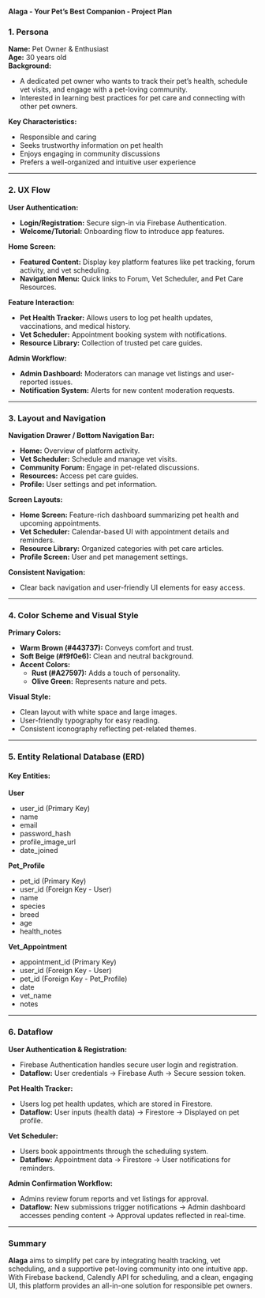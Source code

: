 **Alaga - Your Pet’s Best Companion - Project Plan**

### 1. Persona
**Name:** Pet Owner & Enthusiast  
**Age:** 30 years old  
**Background:**
- A dedicated pet owner who wants to track their pet’s health, schedule vet visits, and engage with a pet-loving community.
- Interested in learning best practices for pet care and connecting with other pet owners.
  
**Key Characteristics:**
- Responsible and caring
- Seeks trustworthy information on pet health
- Enjoys engaging in community discussions
- Prefers a well-organized and intuitive user experience

---

### 2. UX Flow
**User Authentication:**
- **Login/Registration:** Secure sign-in via Firebase Authentication.
- **Welcome/Tutorial:** Onboarding flow to introduce app features.

**Home Screen:**
- **Featured Content:** Display key platform features like pet tracking, forum activity, and vet scheduling.
- **Navigation Menu:** Quick links to Forum, Vet Scheduler, and Pet Care Resources.

**Feature Interaction:**
- **Pet Health Tracker:** Allows users to log pet health updates, vaccinations, and medical history.
- **Vet Scheduler:** Appointment booking system with notifications.
- **Resource Library:** Collection of trusted pet care guides.


**Admin Workflow:**
- **Admin Dashboard:** Moderators can manage vet listings and user-reported issues.
- **Notification System:** Alerts for new content moderation requests.

---

### 3. Layout and Navigation
**Navigation Drawer / Bottom Navigation Bar:**
- **Home:** Overview of platform activity.
- **Vet Scheduler:** Schedule and manage vet visits.
- **Community Forum:** Engage in pet-related discussions.
- **Resources:** Access pet care guides.
- **Profile:** User settings and pet information.

**Screen Layouts:**
- **Home Screen:** Feature-rich dashboard summarizing pet health and upcoming appointments.
- **Vet Scheduler:** Calendar-based UI with appointment details and reminders.
- **Resource Library:** Organized categories with pet care articles.
- **Profile Screen:** User and pet management settings.

**Consistent Navigation:**
- Clear back navigation and user-friendly UI elements for easy access.

---

### 4. Color Scheme and Visual Style
**Primary Colors:**
- **Warm Brown (#443737):** Conveys comfort and trust.
- **Soft Beige (#f9f0e6):** Clean and neutral background.
- **Accent Colors:**
  - **Rust (#A27597):** Adds a touch of personality.
  - **Olive Green:** Represents nature and pets.

**Visual Style:**
- Clean layout with white space and large images.
- User-friendly typography for easy reading.
- Consistent iconography reflecting pet-related themes.

---

### 5. Entity Relational Database (ERD)
#### **Key Entities:**
**User**
- user_id (Primary Key)
- name
- email
- password_hash
- profile_image_url
- date_joined

**Pet_Profile**
- pet_id (Primary Key)
- user_id (Foreign Key - User)
- name
- species
- breed
- age
- health_notes

**Vet_Appointment**
- appointment_id (Primary Key)
- user_id (Foreign Key - User)
- pet_id (Foreign Key - Pet_Profile)
- date
- vet_name
- notes

---

### 6. Dataflow
**User Authentication & Registration:**
- Firebase Authentication handles secure user login and registration.
- **Dataflow:** User credentials → Firebase Auth → Secure session token.

**Pet Health Tracker:**
- Users log pet health updates, which are stored in Firestore.
- **Dataflow:** User inputs (health data) → Firestore → Displayed on pet profile.

**Vet Scheduler:**
- Users book appointments through the scheduling system.
- **Dataflow:** Appointment data → Firestore → User notifications for reminders.


**Admin Confirmation Workflow:**
- Admins review forum reports and vet listings for approval.
- **Dataflow:** New submissions trigger notifications → Admin dashboard accesses pending content → Approval updates reflected in real-time.

---

### Summary
**Alaga** aims to simplify pet care by integrating health tracking, vet scheduling, and a supportive pet-loving community into one intuitive app. With Firebase backend, Calendly API for scheduling, and a clean, engaging UI, this platform provides an all-in-one solution for responsible pet owners.

